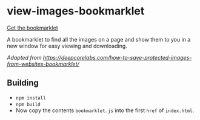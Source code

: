 # view-images-bookmarklet

[Get the bookmarklet](https://mutewinter.github.io/view-images-bookmarklet/)

A bookmarklet to find all the images on a page and show them to you in a new
window for easy viewing and downloading.

_Adapted from https://deepcorelabs.com/how-to-save-protected-images-from-websites-bookmarklet/_

## Building

- `npm install`
- `npm build`
- Now copy the contents `bookmarklet.js` into the first `href` of `index.html`.
